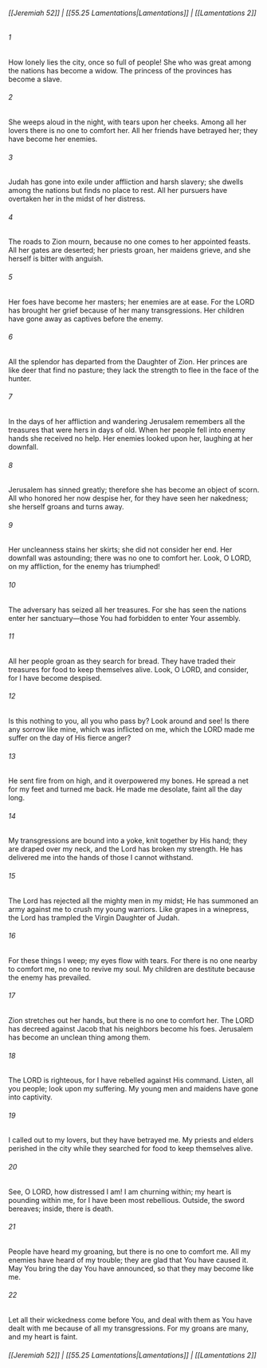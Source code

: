 
###### [[Jeremiah 52]] | [[55.25 Lamentations|Lamentations]] | [[Lamentations 2]]

###### 1
How lonely lies the city, once so full of people! She who was great among the nations has become a widow. The princess of the provinces has become a slave.
###### 2
She weeps aloud in the night, with tears upon her cheeks. Among all her lovers there is no one to comfort her. All her friends have betrayed her; they have become her enemies.
###### 3
Judah has gone into exile under affliction and harsh slavery; she dwells among the nations but finds no place to rest. All her pursuers have overtaken her in the midst of her distress.
###### 4
The roads to Zion mourn, because no one comes to her appointed feasts. All her gates are deserted; her priests groan, her maidens grieve, and she herself is bitter with anguish.
###### 5
Her foes have become her masters; her enemies are at ease. For the LORD has brought her grief because of her many transgressions. Her children have gone away as captives before the enemy.
###### 6
All the splendor has departed from the Daughter of Zion. Her princes are like deer that find no pasture; they lack the strength to flee in the face of the hunter.
###### 7
In the days of her affliction and wandering Jerusalem remembers all the treasures that were hers in days of old. When her people fell into enemy hands she received no help. Her enemies looked upon her, laughing at her downfall.
###### 8
Jerusalem has sinned greatly; therefore she has become an object of scorn. All who honored her now despise her, for they have seen her nakedness; she herself groans and turns away.
###### 9
Her uncleanness stains her skirts; she did not consider her end. Her downfall was astounding; there was no one to comfort her. Look, O LORD, on my affliction, for the enemy has triumphed!
###### 10
The adversary has seized all her treasures. For she has seen the nations enter her sanctuary—those You had forbidden to enter Your assembly.
###### 11
All her people groan as they search for bread. They have traded their treasures for food to keep themselves alive. Look, O LORD, and consider, for I have become despised.
###### 12
Is this nothing to you, all you who pass by? Look around and see! Is there any sorrow like mine, which was inflicted on me, which the LORD made me suffer on the day of His fierce anger?
###### 13
He sent fire from on high, and it overpowered my bones. He spread a net for my feet and turned me back. He made me desolate, faint all the day long.
###### 14
My transgressions are bound into a yoke, knit together by His hand; they are draped over my neck, and the Lord has broken my strength. He has delivered me into the hands of those I cannot withstand.
###### 15
The Lord has rejected all the mighty men in my midst; He has summoned an army against me to crush my young warriors. Like grapes in a winepress, the Lord has trampled the Virgin Daughter of Judah.
###### 16
For these things I weep; my eyes flow with tears. For there is no one nearby to comfort me, no one to revive my soul. My children are destitute because the enemy has prevailed.
###### 17
Zion stretches out her hands, but there is no one to comfort her. The LORD has decreed against Jacob that his neighbors become his foes. Jerusalem has become an unclean thing among them.
###### 18
The LORD is righteous, for I have rebelled against His command. Listen, all you people; look upon my suffering. My young men and maidens have gone into captivity.
###### 19
I called out to my lovers, but they have betrayed me. My priests and elders perished in the city while they searched for food to keep themselves alive.
###### 20
See, O LORD, how distressed I am! I am churning within; my heart is pounding within me, for I have been most rebellious. Outside, the sword bereaves; inside, there is death.
###### 21
People have heard my groaning, but there is no one to comfort me. All my enemies have heard of my trouble; they are glad that You have caused it. May You bring the day You have announced, so that they may become like me.
###### 22
Let all their wickedness come before You, and deal with them as You have dealt with me because of all my transgressions. For my groans are many, and my heart is faint.

###### [[Jeremiah 52]] | [[55.25 Lamentations|Lamentations]] | [[Lamentations 2]]
